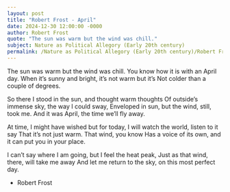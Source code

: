 ```yaml
---
layout: post
title: "Robert Frost - April"
date: 2024-12-30 12:00:00 -0000
author: Robert Frost
quote: "The sun was warm but the wind was chill."
subject: Nature as Political Allegory (Early 20th century)
permalink: /Nature as Political Allegory (Early 20th century)/Robert Frost/Robert Frost - April
---
```


The sun was warm but the wind was chill.
You know how it is with an April day.
When it’s sunny and bright, it’s not warm but it’s
Not colder than a couple of degrees.

So there I stood in the sun, and thought warm thoughts 
Of outside’s immense sky, the way I could sway,
Enveloped in sun, but the wind, still, took me.
And it was April, the time we’ll fly away.

At time, I might have wished but for today,
I will watch the world, listen to it say
That it’s not just warm. That wind, you know
Has a voice of its own, and it can put you in your place.

I can’t say where I am going, but I feel the heat peak,
Just as that wind, there, will take me away
And let me return to the sky, on this most perfect day.

- Robert Frost

